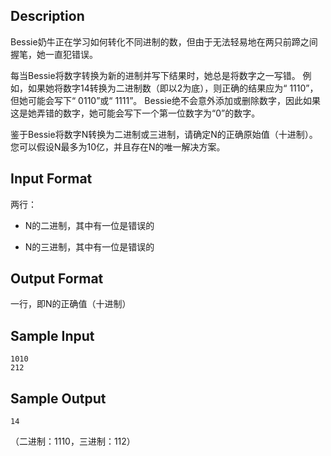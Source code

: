 ## Description

Bessie奶牛正在学习如何转化不同进制的数，但由于无法轻易地在两只前蹄之间握笔，她一直犯错误。

每当Bessie将数字转换为新的进制并写下结果时，她总是将数字之一写错。
例如，如果她将数字14转换为二进制数（即以2为底），则正确的结果应为“
1110”，但她可能会写下“ 0110”或“ 1111”。
Bessie绝不会意外添加或删除数字，因此如果这是她弄错的数字，她可能会写下一个第一位数字为“0”的数字。

鉴于Bessie将数字N转换为二进制或三进制，请确定N的正确原始值（十进制）。
您可以假设N最多为10亿，并且存在N的唯一解决方案。

## Input Format

两行：

-   N的二进制，其中有一位是错误的

-   N的三进制，其中有一位是错误的

## Output Format

一行，即N的正确值（十进制）

## Sample Input

```
1010
212
```

## Sample Output

```
14
```

（二进制：1110，三进制：112）

